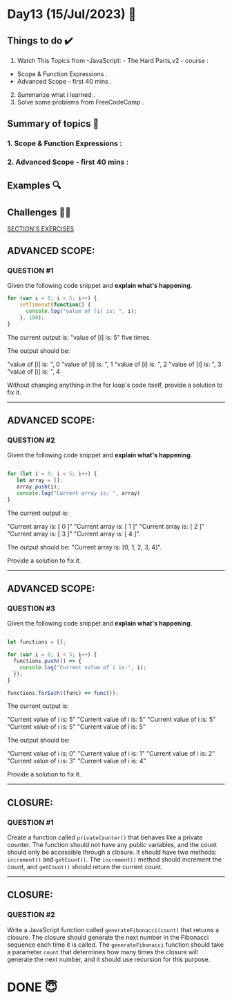 #  Day13 (15/Jul/2023) 🚀

## Things to do ✔️

1. Watch This Topics from -JavaScript: - The Hard Parts,v2 - course :

 - Scope & Function Expressions .
 - Advanced Scope - first 40 mins .
 
2. Summarize what i learned .   
3. Solve some problems from FreeCodeCamp .
  

## Summary of topics 📝

### 1. Scope & Function Expressions :


### 2. Advanced Scope - first 40 mins :

## Examples 🔍



## Challenges 💪🏽
[SECTION'S EXERCISES]([https://github.com/orjwan-alrajaby/gsg-expressjs-backend-training-2023/blob/main/learning-sprint-1/week3-day2-tasks/tasks.md?plain=1](https://github.com/orjwan-alrajaby/gsg-expressjs-backend-training-2023/blob/main/learning-sprint-1/week3-day4-tasks/tasks.md?plain=1))

## ADVANCED SCOPE:

### QUESTION #1

Given the following code snippet and **explain what's happening**.

```javascript
for (var i = 0; i < 5; i++) {
    setTimeout(function() {
      console.log("value of [i] is: ", i);
    }, 100);
}
```

The current output is: "value of [i] is: 5" five times.

The output should be: 

"value of [i] is: ", 0 "value of [i] is: ", 1 "value of [i] is: ", 2 "value of
[i] is: ", 3 "value of [i] is: ", 4

Without changing anything in the for loop's code itself, provide a solution to
fix it.

-------------------------------------------------------------------

## ADVANCED SCOPE:

### QUESTION #2

Given the following code snippet and **explain what's happening**. 

```javascript

for (let i = 0; i < 5; i++) {
   let array = [];
   array.push(i);
   console.log("Current array is: ", array)
}

```

The current output is: 

"Current array is: [ 0 ]" "Current array is: [ 1 ]" "Current array is: [ 2 ]"
"Current array is: [ 3 ]" "Current array is: [ 4 ]".

The output should be: "Current array is: [0, 1, 2, 3, 4]".

Provide a solution to fix it. 

-------------------------------------------------------------------

## ADVANCED SCOPE:

### QUESTION #3

Given the following code snippet and **explain what's happening**. 

```javascript

let functions = [];

for (var i = 0; i < 5; i++) {
  functions.push(() => {
    console.log("Current value of i is:", i);
  });
}

functions.forEach((func) => func());

```

The current output is: 

"Current value of i is: 5" "Current value of i is: 5" "Current value of i is: 5"
"Current value of i is: 5" "Current value of i is: 5"

The output should be: 

"Current value of i is: 0" "Current value of i is: 1" "Current value of i is: 2"
"Current value of i is: 3" "Current value of i is: 4"

Provide a solution to fix it. 

-------------------------------------------------------------------

## CLOSURE:

### QUESTION #1

Create a function called `privateCounter()` that behaves like a private counter.
The function should not have any public variables, and the count should only be
accessible through a closure. It should have two methods: `increment()` and
`getCount()`. The `increment()` method should increment the count, and
`getCount()` should return the current count.

-------------------------------------------------------------------

## CLOSURE:

### QUESTION #2

Write a JavaScript function called `generateFibonacci(count)` that returns a
closure. The closure should generate the next number in the Fibonacci sequence
each time it is called. The `generateFibonacci` function should take a parameter
`count` that determines how many times the closure will generate the next
number, and it should use recursion for this purpose.



# DONE 😇
